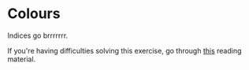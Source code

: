 # Colours

Indices go brrrrrrr.

If you're having difficulties solving this exercise, go through [this](../../../reading/web-attacks.md) reading material.
